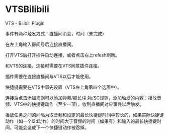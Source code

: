 # VTSBilibili
VTS - Bilibili Plugin

事件有两种触发方式：直播间消息，时间（未完成）

在左上角输入房间号后连接直播间。

打开VTS后打开插件自动连接，或者点击右上refesh刷新。

和VTS的连接，连接时需要在VTS同意插件连接。

插件需要在连接直播间与VTS以后才能使用。

快捷键需要在VTS中事先设置（VTS左上角第四个选项中）。

连接后点击添加规则可以添加弹幕/舰长/礼物/SC规则，添加触发的内容：播放音频、VTS中的快捷键动作（至少一项），收到直播间对应事件以后触发。

播放任务之间的间隔为取音频和设定的最长快捷键时间中较长的，如果实际快捷键动作（如一个l2d动作）的时间大于音频的时间（如果有）和输入的最长快捷键时间，可能会造成下一个快捷键动作被吞掉。

